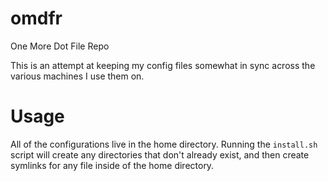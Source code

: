# omdfr
One More Dot File Repo

This is an attempt at keeping my config files somewhat in sync across the various machines I use them on. 


# Usage

All of the configurations live in the home directory. 
Running the `install.sh` script will create any directories that don't already
exist, and then create symlinks for any file inside of the home directory.

